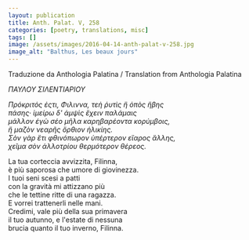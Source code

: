 ```yaml
---
layout: publication
title: Anth. Palat. V, 258
categories: [poetry, translations, misc]
tags: []
image: /assets/images/2016-04-14-anth-palat-v-258.jpg
image_alt: "Balthus, Les beaux jours"
---
```


Traduzione da Anthologia Palatina / Translation from Anthologia Palatina

<p><em>ΠΑΥΛΟΥ ΣΙΛΕΝΤΙΑΡΙΟΥ</em></p>

<p><em>Πρόκριτός ἐςτι, Φιλιννα, τεὴ ῥυτὶς ἢ ὀπὸς ἥβης<br />
πάσης· ἱμείρω δ' ἀμψὶς ἔχειν παλάμαις<br />
μάλλον έγὼ σέο μῆλα καρηβαρέοντα κορύμβοις,<br />
ἤ μαζὸν νεαρῆς ὄρθιον ἡλικίης.<br />
Σὸν γὰρ ἒτι φθινόπωρον ὑπέρτερον εἲαρος ἂλλης,<br />
χεῖμα σὸν ἀλλοτρίου θερμότερον θέρεος.</em></p>

<p>La tua corteccia avvizzita, Filinna,<br />
è più saporosa che umore di giovinezza.<br />
I tuoi seni scesi a patti<br />
con la gravità mi attizzano più<br />
che le tettine ritte di una ragazza.<br />
E vorrei trattenerli nelle mani.<br />
Credimi, vale più della sua primavera<br />
il tuo autunno, e l'estate di nessuna<br />
brucia quanto il tuo inverno, Filinna.</p>
